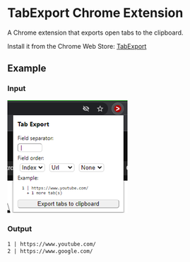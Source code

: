 # TabExport Chrome Extension
A Chrome extension that exports open tabs to the clipboard.

Install it from the Chrome Web Store: [TabExport](https://chrome.google.com/webstore/detail/tab-export/pmobcjipmoagglmocflbmccliajolcde)

## Example

### Input
![Example Input](resources/readme/interface_example.PNG)    
### Output
```
1 | https://www.youtube.com/
2 | https://www.google.com/
```

